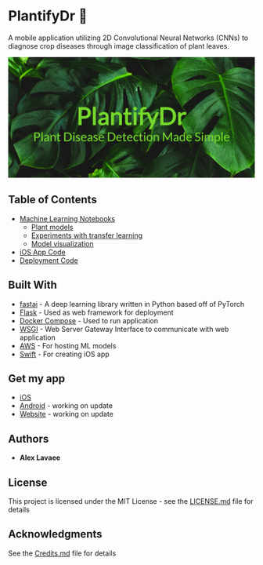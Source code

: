 # PlantifyDr 🌿

A mobile application utilizing 2D Convolutional Neural Networks (CNNs) to diagnose crop diseases through image classification of plant leaves.

![](images/PlantifyDr-feature-graphic.png)

## Table of Contents

- [Machine Learning Notebooks](notebooks)
  - [Plant models](notebooks/plants)
  - [Experiments with transfer learning](notebooks/experiments)
  - [Model visualization](images/Resnet50.onnx.png)
- [iOS App Code](PlantifyDr_iOS)
- [Deployment Code](plantifydr)

## Built With

- [fastai](https://docs.fast.ai/) - A deep learning library written in Python based off of PyTorch
- [Flask](https://flask.palletsprojects.com/en/1.1.x/) - Used as web framework for deployment
- [Docker Compose](https://docs.docker.com/compose/) - Used to run application
- [WSGI](https://wsgi.readthedocs.io/en/latest/what.html) - Web Server Gateway Interface to communicate with web application
- [AWS](https://aws.amazon.com/) - For hosting ML models
- [Swift](https://developer.apple.com/swift/) - For creating iOS app

## Get my app

- [iOS](https://apps.apple.com/us/app/plantifydr/id1530756725)
- [Android](https://play.google.com/store/apps/details?id=com.onrender.plantify) - working on update
- [Website](https://plantify.onrender.com/) - working on update

## Authors

- **Alex Lavaee**

## License

This project is licensed under the MIT License - see the [LICENSE.md](LICENSE.md) file for details

## Acknowledgments

See the [Credits.md](Credits.md) file for details
